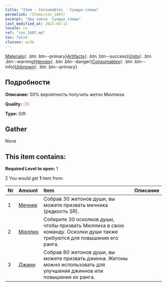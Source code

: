 ```yaml
---
title: "Item - Consumables - Сундук славы"
permalink: /Items/con_1607/
excerpt: "Эра хаоса  Сундук славы"
last_modified_at: 2021-04-11
locale: ru
ref: "con_1607.md"
toc: false
classes: wide
---
```

 [Materials](/ru/Items/){: .btn .btn--primary}[Artifacts](/ru/Items/Artifacts/){: .btn .btn--success}[Units](/ru/Items/Units/){: .btn .btn--warning}[Heroes](/ru/Items/Heroes/){: .btn .btn--danger}[Consumables](/ru/Items/Consumables/){: .btn .btn--info}[Unknown](/ru/Items/Unknown/){: .btn .btn--primary}

## Подробности
 **Описание:** 50% вероятность получить жетон Мюллиха.

 **Quality:** <span style="color: #DA70D6">OK</span>

 **Type:** Gift

## Gather

  None

## This item contains:

 **Required Level to open:** 1

 2 You would get **1** item  from:

  | Nr | Amount |     Item    | Описание |
  |:---|:-------|:------------|:-----------:|
  | 1 | [Мечник](/ru/Items/unt_193/) | Собрав 30 жетонов души, вы можете призвать мечника (редкость SR). | 
  | 2 | [Мюллих](/ru/Items/her_360/) | Соберите 30 осколков души, чтобы призвать Мюллиха в свою команду. Осколки души также требуются для повышения его ранга. | 
  | 3 | [Джинн](/ru/Items/unt_239/) | Собрав 80 жетонов души, вы можете призвать джинна. Жетоны можно использовать для улучшения джиннов или повышения их ранга. | 
